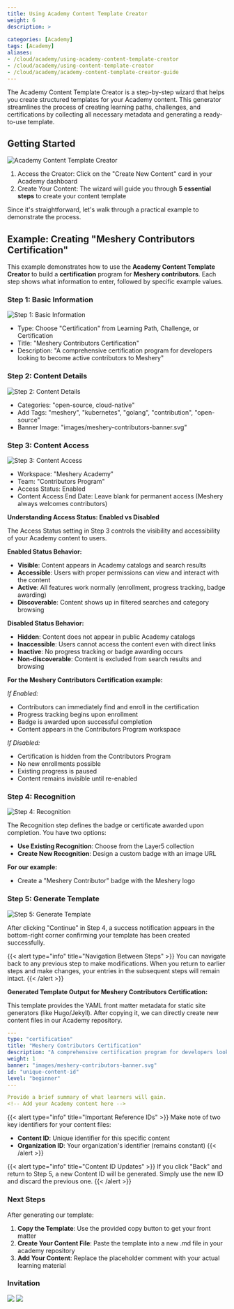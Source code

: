 ```yaml
---
title: Using Academy Content Template Creator
weight: 6
description: >
  
categories: [Academy]
tags: [Academy]
aliases: 
- /cloud/academy/using-academy-content-template-creator
- /cloud/academy/using-content-template-creator
- /cloud/academy/academy-content-template-creator-guide
---
```


The Academy Content Template Creator is a step-by-step wizard that helps you create structured templates for your Academy content. This generator streamlines the process of
creating learning paths, challenges, and certifications by collecting all necessary metadata and generating a ready-to-use template.


## Getting Started
![Academy Content Template Creator](images/template-creator.png)
1. Access the Creator: Click on the "Create New Content" card in your Academy dashboard
2. Create Your Content: The wizard will guide you through **5 essential steps** to create your content template

Since it's straightforward, let's walk through a practical example to demonstrate the process.

## Example: Creating "Meshery Contributors Certification"

This example demonstrates how to use the **Academy Content Template Creator** to build a **certification** program for **Meshery contributors**. Each step shows what information to enter, followed by specific example values.

### Step 1: Basic Information
![Step 1: Basic Information](images/template-creator-step1.png)
- Type: Choose "Certification" from Learning Path, Challenge, or Certification
- Title: "Meshery Contributors Certification"
- Description: "A comprehensive certification program for developers looking to become active contributors to Meshery"

### Step 2: Content Details
![Step 2: Content Details](images/template-creator-step2.png)
<!-- - Level: Intermediate (assumes basic cloud-native knowledge) -->
- Categories: "open-source, cloud-native"
- Add Tags: "meshery", "kubernetes", "golang", "contribution", "open-source"
- Banner Image: "images/meshery-contributors-banner.svg"

### Step 3: Content Access
![Step 3: Content Access](images/template-creator-step3.png)
- Workspace: "Meshery Academy"
- Team: "Contributors Program"
- Access Status: Enabled
- Content Access End Date: Leave blank for permanent access (Meshery always welcomes contributors)

**Understanding Access Status: Enabled vs Disabled**

The Access Status setting in Step 3 controls the visibility and accessibility of your Academy content to users.

**Enabled Status Behavior:**
- **Visible**: Content appears in Academy catalogs and search results
- **Accessible**: Users with proper permissions can view and interact with the content
- **Active**: All features work normally (enrollment, progress tracking, badge awarding)
- **Discoverable**: Content shows up in filtered searches and category browsing

**Disabled Status Behavior:**
- **Hidden**: Content does not appear in public Academy catalogs
- **Inaccessible**: Users cannot access the content even with direct links
- **Inactive**: No progress tracking or badge awarding occurs
- **Non-discoverable**: Content is excluded from search results and browsing

**For the Meshery Contributors Certification example:**

*If Enabled:*
- Contributors can immediately find and enroll in the certification
- Progress tracking begins upon enrollment
- Badge is awarded upon successful completion
- Content appears in the Contributors Program workspace

*If Disabled:*
- Certification is hidden from the Contributors Program
- No new enrollments possible
- Existing progress is paused
- Content remains invisible until re-enabled

### Step 4: Recognition
![Step 4: Recognition](images/template-creator-step4.png)

The Recognition step defines the badge or certificate awarded upon completion. You have two options:
- **Use Existing Recognition**: Choose from the Layer5 collection
- **Create New Recognition**: Design a custom badge with an image URL

**For our example:**
- Create a "Meshery Contributor" badge with the Meshery logo


### Step 5: Generate Template
![Step 5: Generate Template](images/template-creator-step5.png)

After clicking "Continue" in Step 4, a success notification appears in the bottom-right corner confirming your template has been created successfully.

{{< alert type="info" title="Navigation Between Steps" >}}
You can navigate back to any previous step to make modifications. When you return to earlier steps and make changes, your entries in the subsequent steps will remain intact.
{{< /alert >}}


**Generated Template Output for Meshery Contributors Certification:**

This template provides the YAML front matter metadata for static site generators (like Hugo/Jekyll). After copying it, we can directly create new content files in our Academy repository.

```yaml
---
type: "certification"
title: "Meshery Contributors Certification"
description: "A comprehensive certification program for developers looking to become active contributors to Meshery"
weight: 1
banner: "images/meshery-contributors-banner.svg"
id: "unique-content-id"
level: "beginner"
---

Provide a brief summary of what learners will gain.
<!-- Add your Academy content here -->
```

{{< alert type="info" title="Important Reference IDs" >}}
Make note of two key identifiers for your content files:
- **Content ID**: Unique identifier for this specific content
- **Organization ID**: Your organization's identifier (remains constant)
{{< /alert >}}

{{< alert type="info" title="Content ID Updates" >}}
If you click "Back" and return to Step 5, a new Content ID will be generated. Simply use the new ID and discard the previous one.
{{< /alert >}}

### Next Steps

After generating our template:

1. **Copy the Template**: Use the provided copy button to get your front matter
2. **Create Your Content File**: Paste the template into a new .md file in your academy repository
3. **Add Your Content**: Replace the placeholder comment with your actual learning material


### Invitation

![](images/auto-invitation.png)
![](images/auto-invitation-details.png)